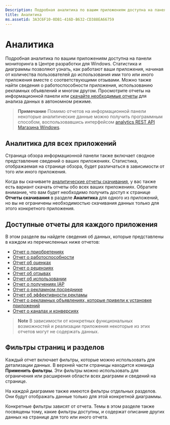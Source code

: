 ```yaml
---
Description: Подробная аналитика по вашим приложениям доступна на панели мониторинга в Центре разработки для Windows.
title: Аналитика
ms.assetid: 3A3C6F10-0DB1-416D-B632-CD388EA66759
---
```


# Аналитика

Подробная аналитика по вашим приложениям доступна на панели мониторинга в Центре разработки для Windows. Статистика и диаграммы позволяют узнать, как работают ваши приложения, начиная от количества пользователей до использования ими того или иного приложения вместе с соответствующими отзывами. Можно также найти сведения о работоспособности приложения, использованию рекламных объявлений и многом другом. Просмотрите отчеты на информационной панели или [скачайте необходимые отчеты](download-analytic-reports.md) для анализа данных в автономном режиме.

> **Примечание** Помимо отчетов на информационной панели некоторые аналитические данные можно получить программным способом, воспользовавшись интерфейсом [analytics REST API Магазина Windows](../monetize/access-analytics-data-using-windows-store-services.md).

## Аналитика для всех приложений


Страница обзора информационной панели также включает сводное представление сведений о ваших приложениях. Статистика, отображаемая на странице обзора, будет различаться в зависимости от того или иного приложения.

Когда вы скачиваете [аналитические отчеты скачивания](download-analytic-reports.md), у вас также есть вариант скачать отчеты обо всех ваших приложениях. Обратите внимание, что вам будет необходимо получить доступ к странице **Отчеты скачивания** в разделе **Аналитика** для одного из приложений, но вы не ограничены необходимостью скачивания данных только для этого конкретного приложения.

## Доступные отчеты для каждого приложения


В этом разделе вы найдете сведения об данных, которые представлены в каждом из перечисленных ниже отчетов:

-   [Отчет о приобретениях](acquisitions-report.md)
-   [Отчет о работоспособности](health-report.md)
-   [Отчет об оценках](ratings-report.md)
-   [Отчет о рецензиях](reviews-report.md)
-   [Отчет об отзывах](feedback-report.md)
-   [Отчет об использовании](usage-report.md)
-   [Отчет о получениях IAP](iap-acquisitions-report.md)
-   [Отчет о рекламном посреднике](ad-mediation-report.md)
-   [Отчет об эффективности рекламы](advertising-performance-report.md)
-   [Отчет о рекламных объявлениях, которые привели к установке приложений](app-install-ads-reports.md)
-   [Отчет о каналах и конверсиях](channels-and-conversions-report.md)

> **Note** В зависимости от конкретных функциональных возможностей и реализации приложения некоторые из этих отчетов могут не содержать данных.

## Фильтры страниц и разделов

Каждый отчет включает фильтры, которые можно использовать для детализации данных. В верхней части страницы находится команда **Применить фильтры**. Эти фильтры можно использовать для ограничения или расширения области всех диаграмм и сведений на странице.

На каждой диаграмме также имеются фильтры отдельных разделов. Они будут отображать данные только для этой конкретной диаграммы.

Конкретные фильтры зависят от отчета. Темы в этом разделе также посвящены тому, какие фильтры доступны, и содержат описание других данных на странице для того или иного отчета.


<!--HONumber=Mar16_HO5-->



